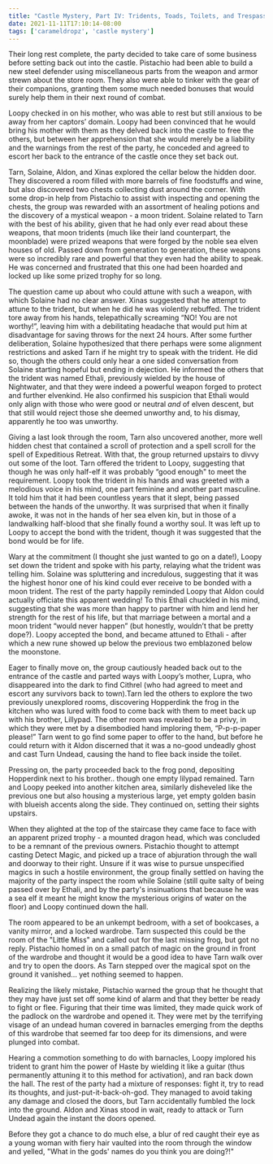 ```yaml
---
title: "Castle Mystery, Part IV: Tridents, Toads, Toilets, and Trespass"
date: 2021-11-11T17:10:14-08:00
tags: ['carameldropz', 'castle mystery']
---
```


Their long rest complete, the party decided to take care of some business before setting back out into the castle. Pistachio had been able to build a new steel defender using miscellaneous parts from the weapon and armor strewn about the store room. They also were able to tinker with the gear of their companions, granting them some much needed bonuses that would surely help them in their next round of combat.

Loopy checked in on his mother, who was able to rest but still anxious to be away from her captors’ domain. Loopy had been convinced that he would bring his mother with them as they delved back into the castle to free the others, but between her apprehension that she would merely be a liability and the warnings from the rest of the party, he conceded and agreed to escort her back to the entrance of the castle once they set back out.

Tarn, Solaine, Aldon, and Xinas explored the cellar below the hidden door. They discovered a room filled with more barrels of fine foodstuffs and wine, but also discovered two chests collecting dust around the corner. With some drop-in help from Pistachio to assist with inspecting and opening the chests, the group was rewarded with an assortment of healing potions and the discovery of a mystical weapon - a moon trident. Solaine related to Tarn with the best of his ability, given that he had only ever read about these weapons, that moon tridents (much like their land counterpart, the moonblade) were prized weapons that were forged by the noble sea elven houses of old. Passed down from generation to generation, these weapons were so incredibly rare and powerful that they even had the ability to speak. He was concerned and frustrated that this one had been hoarded and locked up like some prized trophy for so long.

The question came up about who could attune with such a weapon, with which Solaine had no clear answer. Xinas suggested that he attempt to attune to the trident, but when he did he was violently rebuffed. The trident tore away from his hands, telepathically screaming “NO! You are not worthy!”, leaving him with a debilitating headache that would put him at disadvantage for saving throws for the next 24 hours. After some further deliberation, Solaine hypothesized that there perhaps were some alignment restrictions and asked Tarn if he might try to speak with the trident. He did so, though the others could only hear a one sided conversation from Solaine starting hopeful but ending in dejection. He informed the others that the trident was named Ethali, previously wielded by the house of Nightwater, and that they were indeed a powerful weapon forged to protect and further elvenkind. He also confirmed his suspicion that Ethali would only align with those who were good or neutral *and* of elven descent, but that still would reject those she deemed unworthy and, to his dismay, apparently he too was unworthy.

Giving a last look through the room, Tarn also uncovered another, more well hidden chest that contained a scroll of protection and a spell scroll for the spell of Expeditious Retreat. With that, the group returned upstairs to divvy out some of the loot. Tarn offered the trident to Loopy, suggesting that though he was only half-elf it was probably “good enough" to meet the requirement. Loopy took the trident in his hands and was greeted with a melodious voice in his mind, one part feminine and another part masculine. It told him that it had been countless years that it slept, being passed between the hands of the unworthy. It was surprised that when it finally awoke, it was not in the hands of her sea elven kin, but in those of a landwalking half-blood that she finally found a worthy soul. It was left up to Loopy to accept the bond with the trident, though it was suggested that the bond would be for life.

Wary at the commitment (I thought she just wanted to go on a date!), Loopy set down the trident and spoke with his party, relaying what the trident was telling him. Solaine was spluttering and incredulous, suggesting that it was the highest honor one of his kind could ever receive to be bonded with a moon trident. The rest of the party happily reminded Loopy that Aldon could actually officiate this apparent wedding! To this Ethali chuckled in his mind, suggesting that she was more than happy to partner with him and lend her strength for the rest of his life, but that marriage between a mortal and a moon trident “would never happen” (but honestly, wouldn’t that be pretty dope?). Loopy accepted the bond, and became attuned to Ethali - after which a new rune showed up below the previous two emblazoned below the moonstone.

Eager to finally move on, the group cautiously headed back out to the entrance of the castle and parted ways with Loopy’s mother, Lupra, who disappeared into the dark to find Cithrel (who had agreed to meet and escort any survivors back to town).Tarn led the others to explore the two previously unexplored rooms, discovering Hopperdink the frog in the kitchen who was lured with food to come back with them to meet back up with his brother, Lillypad. The other room was revealed to be a privy, in which they were met by a disembodied hand imploring them, “P-p-p-paper please!” Tarn went to go find some paper to offer to the hand, but before he could return with it Aldon discerned that it was a no-good undeadly ghost and cast Turn Undead, causing the hand to flee back inside the toilet.

Pressing on, the party proceeded back to the frog pond, depositing Hopperdink next to his brother.. though one empty lilypad remained. Tarn and Loopy peeked into another kitchen area, similarly disheveled like the previous one but also housing a mysterious large, yet empty golden basin with blueish accents along the side. They continued on, setting their sights upstairs.

When they alighted at the top of the staircase they came face to face with an apparent prized trophy - a mounted dragon head, which was concluded to be a remnant of the previous owners. Pistachio thought to attempt casting Detect Magic, and picked up a trace of abjuration through the wall and doorway to their right. Unsure if it was wise to pursue unspecified magics in such a hostile environment, the group finally settled on having the majority of the party inspect the room while Solaine (still quite salty of being passed over by Ethali, and by the party's insinuations that because he was a sea elf it meant he might know the mysterious origins of water on the floor) and Loopy continued down the hall.

The room appeared to be an unkempt bedroom, with a set of bookcases, a vanity mirror, and a locked wardrobe. Tarn suspected this could be the room of the "Little Miss" and called out for the last missing frog, but got no reply. Pistachio homed in on a small patch of magic on the ground in front of the wardrobe and thought it would be a good idea to have Tarn walk over and try to open the doors. As Tarn stepped over the magical spot on the ground it vanished… yet nothing seemed to happen.

Realizing the likely mistake, Pistachio warned the group that he thought that they may have just set off some kind of alarm and that they better be ready to fight or flee. Figuring that their time was limited, they made quick work of the padlock on the wardrobe and opened it. They were met by the terrifying visage of an undead human covered in barnacles emerging from the depths of this wardrobe that seemed far too deep for its dimensions, and were plunged into combat.

Hearing a commotion something to do with barnacles, Loopy implored his trident to grant him the power of Haste by wielding it like a guitar (thus permanently attuning it to this method for activation), and ran back down the hall. The rest of the party had a mixture of responses: fight it, try to read its thoughts, and just-put-it-back-oh-god. They managed to avoid taking any damage and closed the doors, but Tarn accidentally fumbled the lock into the ground. Aldon and Xinas stood in wait, ready to attack or Turn Undead again the instant the doors opened.

Before they got a chance to do much else, a blur of red caught their eye as a young woman with fiery hair vaulted into the room through the window and yelled, "What in the gods' names do you think you are doing?!"
